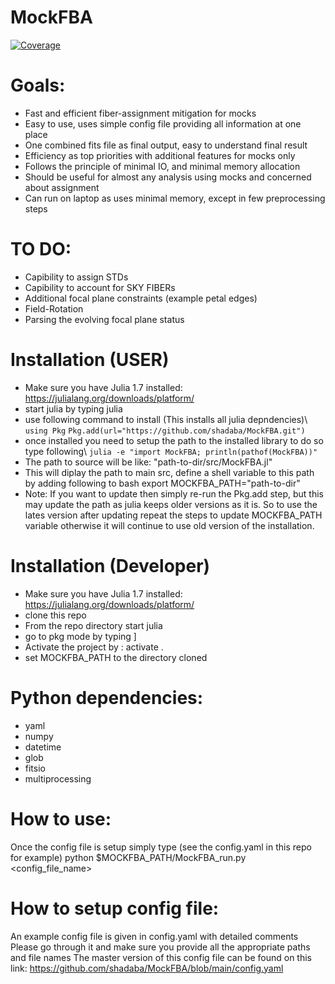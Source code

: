 # MockFBA

[![Coverage](https://codecov.io/gh/shadaba/MockFBA.jl/branch/main/graph/badge.svg)](https://codecov.io/gh/shadaba/MockFBA.jl)

# Goals:
  * Fast and efficient fiber-assignment mitigation for mocks
  * Easy to use, uses simple config file providing all information at one place
  * One combined fits file as final output, easy to understand final result
  * Efficiency as top priorities with additional features for mocks only
  * Follows the principle of minimal IO, and minimal memory allocation
  * Should be useful for almost any analysis using mocks and concerned about assignment
  * Can run on laptop as uses minimal memory, except in few preprocessing steps

# TO DO:
  * Capibility to assign STDs 
  * Capibility to account for SKY FIBERs
  * Additional focal plane constraints (example petal edges)
  * Field-Rotation
  * Parsing the evolving focal plane status


# Installation (USER)
  * Make sure you have Julia 1.7 installed: https://julialang.org/downloads/platform/
  * start julia by typing julia
  * use following command to install (This installs all julia depndencies)\\
      `using Pkg`
      `Pkg.add(url="https://github.com/shadaba/MockFBA.git")`
  * once installed you need to setup the path to the installed library to do so type following\\
      `julia -e "import MockFBA; println(pathof(MockFBA))"`
  * The path to source will be like: "path-to-dir/src/MockFBA.jl"
  * This will diplay the path to main src, define a shell variable to this path by adding following to bash
       export MOCKFBA_PATH="path-to-dir"
  * Note: If you want to update then simply re-run the Pkg.add step, but this may update the path as julia keeps older versions as it is. So to use the lates version after updating repeat the steps to update MOCKFBA_PATH variable otherwise it will continue to use old version of the installation.


# Installation (Developer)
  * Make sure you have Julia 1.7 installed: https://julialang.org/downloads/platform/
  * clone this repo
  * From the repo directory start julia
  * go to pkg mode by typing ]
  * Activate the project by : activate .
  * set MOCKFBA_PATH to the directory cloned  

# Python dependencies:
  * yaml
  * numpy
  * datetime
  * glob
  * fitsio
  * multiprocessing


# How to use:
  Once the config file is setup simply type (see the config.yaml in this repo for example)
  python $MOCKFBA_PATH/MockFBA_run.py <config_file_name>
  

# How to setup config file:
  An example config file is given in config.yaml with detailed comments
  Please go through it and make sure you provide all the appropriate paths and file names
  The master version of this config file can be found on this link:
  https://github.com/shadaba/MockFBA/blob/main/config.yaml



